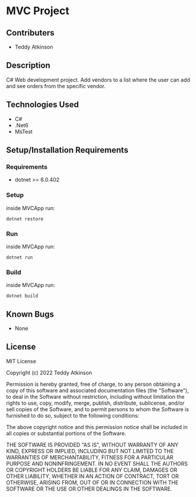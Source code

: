 # MVC Project

## Contributers
* Teddy Atkinson

## Description
C# Web development project. Add vendors to a list where the user can add and see orders from the specific vendor.

## Technologies Used
* C#
* .Net6
* MsTest

## Setup/Installation Requirements

### Requirements
* dotnet >= 6.0.402

### Setup
inside MVCApp run:
```
dotnet restore
```

### Run
inside MVCApp run:
```
dotnet run
```

### Build
inside MVCApp run:
```
dotnet build
```

## Known Bugs
* None

## License

MIT License

Copyright (c) 2022 Teddy Atkinson

Permission is hereby granted, free of charge, to any person obtaining a copy of this software and associated documentation files (the "Software"), to deal in the Software without restriction, including without limitation the rights to use, copy, modify, merge, publish, distribute, sublicense, and/or sell copies of the Software, and to permit persons to whom the Software is furnished to do so, subject to the following conditions:

The above copyright notice and this permission notice shall be included in all copies or substantial portions of the Software.

THE SOFTWARE IS PROVIDED "AS IS", WITHOUT WARRANTY OF ANY KIND, EXPRESS OR IMPLIED, INCLUDING BUT NOT LIMITED TO THE WARRANTIES OF MERCHANTABILITY, FITNESS FOR A PARTICULAR PURPOSE AND NONINFRINGEMENT. IN NO EVENT SHALL THE AUTHORS OR COPYRIGHT HOLDERS BE LIABLE FOR ANY CLAIM, DAMAGES OR OTHER LIABILITY, WHETHER IN AN ACTION OF CONTRACT, TORT OR OTHERWISE, ARISING FROM, OUT OF OR IN CONNECTION WITH THE SOFTWARE OR THE USE OR OTHER DEALINGS IN THE SOFTWARE.